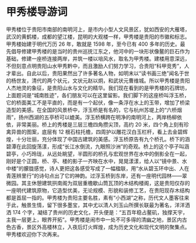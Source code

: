 # 甲秀楼导游词
甲秀楼位于贵阳市南部的南明河上，是市内小型人文风景区，犹如西安的大雁塔，武汉的黄鹤楼，成都的望江楼，昆明的大观楼一样，甲秀楼是贵阳的市徽和标志。甲秀楼始建于明代万历 26 年，敢就是 1598 年，至今已有 400 多年的历史。最先倡导修建甲秀楼的是当时的贵州巡抚江东之，他河中的一块形状像鳌的巨石作为基础，修建一座桥连接两岸，并筑一楼以培风水，取名为甲秀楼。建楼用意深远，不但刻意点明贵阳山水甲秀黔中，而且激励人们努力学习，合贵阳“科甲竞秀”，人才辈出。自此以后，贵阳果然出了许多著名人物，如明末以“读书画三绝”闻名于世的杨世友，清代的两个状元，文状元赵以炯，和武状元曹维城。所以甲秀楼是贵阳人杰地灵的象征，是贵阳山水与文化的精华。我们现在看到的是甲秀楼的石牌坊，上面题词是“城南胜迹”，各们朋友可以在这里留影。我们脚下的这座桥叫浮玉桥，它的桥面美工不是平直的，而是有一个起伏，像一条浮在水上的玉带，增加了桥梁造型的美感。在全国的风景桥中，浮玉桥是有名的，它与杭州苏堤上的“六桥烟雨”，扬州西湖的五亭桥可以媲美。浮玉桥横跨在明净的南明河上，两岸杨柳依依，非常美丽。桥上的秀楼是三层三檐四角攒尖顶，高约 20 米，四个角上刻有珍禽异兽的图案，底层有 12 根石柱托檐，四周护以雕花汉白玉栏杆，看上去金碧辉煌，十分壮丽，充分体现了中国古建筑的美感。浮玉桥原告有九个桥孔。桥下的涵碧潭在此回旋荡漾，形成“长江水倒流，九眼照沙洲”的奇观。桥上的这个亭子叫涵碧亭，小巧玲珑，从远处眺望，半圆形的桥孔与宏观世界在水中的倒影全在一起，刚好是个正圆，桥、亭、楼的影子一齐映在水中，晃晃漾漾，给人以“镜中景、水中楼”的朦胧感觉，诗人更把这各感受写成了一幅楹联，用“水从碧玉环中出、人在青莲辨里行”的诗句点出了它的神韵。过浮玉桥到东岸，还有一座明代园林――翠微园。其主休憩建筑拱南阁为双层重檐歇山筒瓦顶的木结构楼阁，这是贵阳仅存的一座明代建筑原物，它造型优美，无论规模、形貌和装修工艺，在贵阳现存木结构都是首屈一指的。甲秀楼为贵阳主要名胜，素有“小西湖”之称，历代文人墨客往来于此，触景生情，留下很多墨宝，其中尤以清人刘玉山所撰长联最为著名，洋洋洒洒 174 个字，凝结了贵州的历史文化，开头便是：“五百年稳占鳌矶，独撑天宇，主我一层更上，眼界开拓”。甲秀楼是闹市中一处不可多得的清幽之地，景区内古色古香，景区外高楼林立，入夜后灯火辉煌，成为历史文化和现代文明的聚集点。甲秀楼欢迎你下次再来。